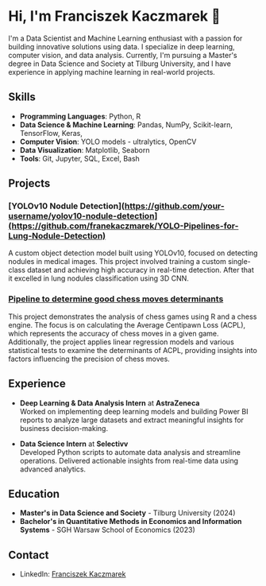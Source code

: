 # Hi, I'm Franciszek Kaczmarek 👋

I'm a Data Scientist and Machine Learning enthusiast with a passion for building innovative solutions using data. I specialize in deep learning, computer vision, and data analysis. Currently, I'm pursuing a Master's degree in Data Science and Society at Tilburg University, and I have experience in applying machine learning in real-world projects.

## Skills
- **Programming Languages**: Python, R
- **Data Science & Machine Learning**: Pandas, NumPy, Scikit-learn, TensorFlow, Keras, 
- **Computer Vision**: YOLO models - ultralytics, OpenCV
- **Data Visualization**: Matplotlib, Seaborn
- **Tools**: Git, Jupyter, SQL, Excel, Bash

## Projects
### [YOLOv10 Nodule Detection](https://github.com/your-username/yolov10-nodule-detection](https://github.com/franekaczmarek/YOLO-Pipelines-for-Lung-Nodule-Detection)
A custom object detection model built using YOLOv10, focused on detecting nodules in medical images. This project involved training a custom single-class dataset and achieving high accuracy in real-time detection. After that it excelled in lung nodules classification using 3D CNN.

### [Pipeline to determine good chess moves determinants](https://github.com/franekaczmarek/chess_ACPL_analysis_with_linear_regression)
This project demonstrates the analysis of chess games using R and a chess engine. The focus is on calculating the Average Centipawn Loss (ACPL), which represents the accuracy of chess moves in a given game. Additionally, the project applies linear regression models and various statistical tests to examine the determinants of ACPL, providing insights into factors influencing the precision of chess moves.


## Experience
- **Deep Learning & Data Analysis Intern** at **AstraZeneca**  
  Worked on implementing deep learning models and building Power BI reports to analyze large datasets and extract meaningful insights for business decision-making.

- **Data Science Intern** at **Selectivv**  
  Developed Python scripts to automate data analysis and streamline operations. Delivered actionable insights from real-time data using advanced analytics.

## Education
- **Master's in Data Science and Society** - Tilburg University (2024)
- **Bachelor's in Quantitative Methods in Economics and Information Systems** - SGH Warsaw School of Economics (2023)

## Contact
- LinkedIn: [Franciszek Kaczmarek](https://www.linkedin.com/in/franciszek-kaczmarek-728037333/)

